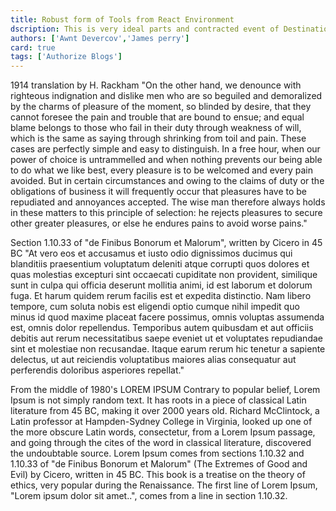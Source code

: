 ```yaml
---
title: Robust form of Tools from React Environment
dscription: This is very ideal parts and contracted event of Destination
authors: ['Awnt Devercov','James perry']
card: true
tags: ['Authorize Blogs']
---
```



1914 translation by H. Rackham
"On the other hand, we denounce with righteous indignation and dislike men who are so beguiled and demoralized by the charms of 
pleasure of the moment, so blinded by desire, that they cannot foresee the pain and trouble that are bound
to ensue; and equal blame belongs to those who fail in their duty through weakness of will, which is the same as saying through shrinking from toil and pain. These cases are perfectly simple and easy to distinguish. In a free hour, when our power of choice is untrammelled and when nothing prevents our being able to do what we like best, every pleasure is to be welcomed and every pain avoided. But in certain circumstances and owing to the claims of duty or the obligations of business it will frequently occur that pleasures have to be repudiated and annoyances accepted. The wise man therefore always holds in these matters to this principle of selection: he rejects pleasures to secure other greater pleasures,
 or else he endures pains to avoid worse pains."


Section 1.10.33 of "de Finibus Bonorum et Malorum", written by Cicero in 45 BC
"At vero eos et accusamus et iusto odio dignissimos ducimus qui blanditiis praesentium voluptatum deleniti 
atque corrupti quos dolores et quas molestias excepturi sint occaecati cupiditate non provident, 
similique sunt in culpa qui officia deserunt mollitia animi, id est laborum et dolorum fuga. Et harum
quidem rerum facilis est et expedita distinctio. Nam libero tempore, cum soluta nobis est eligendi
optio cumque nihil impedit quo minus id quod maxime placeat facere possimus, omnis voluptas assumenda est,
omnis dolor repellendus. Temporibus autem quibusdam et aut officiis debitis aut rerum necessitatibus saepe 
eveniet ut et voluptates repudiandae sint et molestiae non recusandae. Itaque earum rerum hic tenetur a sapiente
delectus, ut aut reiciendis voluptatibus maiores alias consequatur aut perferendis doloribus asperiores repellat."

From the middle of 1980's LOREM IPSUM
Contrary to popular belief, Lorem Ipsum is not simply random text. It has roots in a piece of classical Latin literature from 45 BC, 
making it over 2000 years old. Richard McClintock, 
a Latin professor at Hampden-Sydney College in Virginia, looked up one of the more obscure Latin words, consectetur, 
from a Lorem Ipsum passage, and going through the cites of the word in classical literature, discovered the undoubtable source. 
Lorem Ipsum comes from sections 1.10.32 and 1.10.33 of "de Finibus Bonorum et Malorum" (The Extremes of Good and Evil) by Cicero, 
written in 45 BC. This book is a treatise on the theory of ethics, very popular during the Renaissance. 
The first line of Lorem Ipsum, "Lorem ipsum dolor sit amet..", comes from a line in section 1.10.32.




